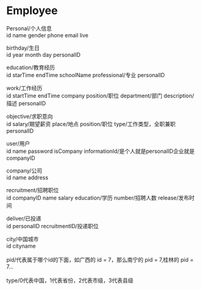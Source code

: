 # Employee

Personal/个人信息 <br>
	id 	name	 gender	 phone	 email 	live	<br>
  
birthday/生日	<br>
	id	 year	 month	 day	personalID	<br>
  
education/教育经历	<br>
	id  starTime endTime schoolName  professional/专业  personalID	<br>
  
work/工作经历	<br>
	id  startTime endTime company position/职位 department/部门   description/描述	personalID	<br>
  
objective/求职意向	<br>
	id  salary/期望薪资  place/地点  position/职位  type/工作类型，全职兼职    personalID	<br>
  
user/用户	<br>
	id name password isCompany informationId/是个人就是personalID企业就是companyID	<br>
  
company/公司	<br>
	id		name		address 	<br>
  
recruitment/招聘职位	<br>
	id companyID name salary education/学历 number/招聘人数 release/发布时间	<br>

deliver/已投递<br>
	id	personalID	recruitmentID/投递职位
	
city/中国城市<br>
	id  cityname	
	<br>
	pid/代表属于哪个id的下面，如广西的 id = 7，那么南宁的 pid = 7,桂林的 pid = 7...	
	<br>
	type/0代表中国，1代表省份，2代表市级，3代表县级<br>
